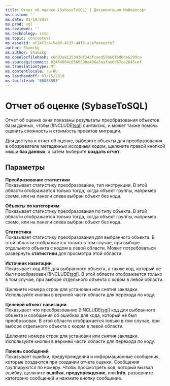 ```yaml
---
title: Отчет об оценке (SybaseToSQL) | Документация Майкрософт
ms.custom: ''
ms.date: 01/19/2017
ms.prod: sql
ms.reviewer: ''
ms.technology: ssma
ms.topic: conceptual
ms.assetid: af24f2c4-5e86-4135-a4f3-a24faaeeefe7
author: Shamikg
ms.author: Shamikg
ms.openlocfilehash: c6d83e81253430f243fcaed55b66f6d0de6299ca
ms.sourcegitcommit: b2464064c0566590e486a3aafae6d67ce2645cef
ms.translationtype: MT
ms.contentlocale: ru-RU
ms.lasthandoff: 07/15/2019
ms.locfileid: "68083503"
---
```

# <a name="assessment-report-sybasetosql"></a>Отчет об оценке (SybaseToSQL)
Отчет об оценке окна показаны результаты преобразования объектов базы данных, чтобы [!INCLUDE[tsql](../../includes/tsql-md.md)] синтаксис, и может также помочь оценить сложность и стоимость проектов миграции.  
  
Для доступа к отчет об оценке, выберите объекты для преобразования в обозревателе метаданных исходным кодом, щелкните правой кнопкой мыши **баз данных**, а затем выберите **создать отчет**.  
  
## <a name="options"></a>Параметры  
**Преобразование статистики**  
Показывает статистику преобразование, тип инструкции. В этой области отображается только тогда, когда объект группы, например схеме, или на панели слева выбран объект без кода.  
  
**Объекты по категориям**  
Показывает статистику преобразования по типу объекта. В этой области отображается только тогда, когда объект группы, например схеме, или на панели слева выбран объект без кода.  
  
**Статистика**  
Показывает статистику преобразования для выбранного объекта. В этой области отображается только в том случае, при выборе отдельного объекта с кодом в левой области. Может потребоваться развернуть **статистики** для просмотра этой области.  
  
**Источник навигации**  
Показывает код ASE для выбранного объекта, а также код, который не был преобразован [!INCLUDE[tsql](../../includes/tsql-md.md)]. В этой области отображается только в том случае, при выборе отдельного объекта с кодом в левой области.  
  
Щелкните номера строк для установки или снятия закладки. Используйте кнопки в верхней части области для перехода по коду.  
  
**Целевой объект навигации**  
Показывает что преобразование [!INCLUDE[tsql](../../includes/tsql-md.md)] код для выбранного объекта и сообщения об ошибках для кода, который не был преобразован. В этой области отображается только в том случае, при выборе отдельного объекта с кодом в левой области.  
  
Щелкните номера строк для установки или снятия закладки. Используйте кнопки в верхней части области для перехода по коду.  
  
**Панель сообщений**  
Показывает ошибки, предупреждения и информационные сообщения, которые создаются при создании отчета оценки. Сообщения группируются по номеру. Чтобы просмотреть код, который вызвал ошибку, щелкните **ошибка**, **предупреждение**, или **Info**, разверните категорию сообщений и нажмите кнопку сообщение.  
  
